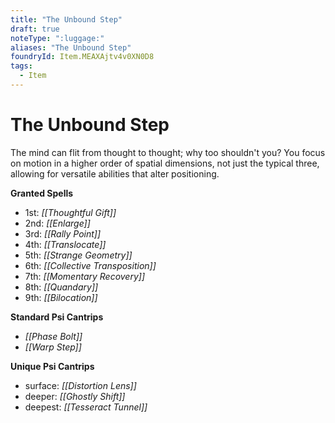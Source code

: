 ```yaml
---
title: "The Unbound Step"
draft: true
noteType: ":luggage:"
aliases: "The Unbound Step"
foundryId: Item.MEAXAjtv4v0XN0D8
tags:
  - Item
---
```


# The Unbound Step

The mind can flit from thought to thought; why too shouldn't you? You focus on motion in a higher order of spatial dimensions, not just the typical three, allowing for versatile abilities that alter positioning.

**Granted Spells**

*   1st: _[[Thoughtful Gift]]_
*   2nd: _[[Enlarge]]_
*   3rd: _[[Rally Point]]_
*   4th: _[[Translocate]]_
*   5th: _[[Strange Geometry]]_
*   6th: _[[Collective Transposition]]_
*   7th: _[[Momentary Recovery]]_
*   8th: _[[Quandary]]_
*   9th: _[[Bilocation]]_

**Standard Psi Cantrips**

*   _[[Phase Bolt]]_
*   _[[Warp Step]]_

**Unique Psi Cantrips**

*   surface: _[[Distortion Lens]]_
*   deeper: _[[Ghostly Shift]]_
*   deepest: _[[Tesseract Tunnel]]_
